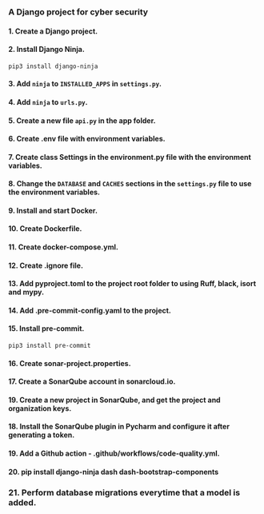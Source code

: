 ### A Django project for cyber security

#### 1. Create a Django project.

#### 2. Install Django Ninja.

```
pip3 install django-ninja
```

#### 3. Add `ninja` to `INSTALLED_APPS` in `settings.py`.

#### 4. Add `ninja` to `urls.py`.

#### 5. Create a new file `api.py` in the app folder.

#### 6. Create .env file with environment variables.

#### 7. Create class Settings in the environment.py file with the environment variables.

#### 8. Change the `DATABASE` and `CACHES` sections in the `settings.py` file to use the environment variables.

#### 9. Install and start Docker.

#### 10. Create Dockerfile.

#### 11. Create docker-compose.yml.

#### 12. Create .ignore file.

#### 13. Add pyproject.toml to the project root folder to using Ruff, black, isort and mypy.

#### 14. Add .pre-commit-config.yaml to the project.

#### 15. Install pre-commit.

```
pip3 install pre-commit
```
#### 16. Create sonar-project.properties.

#### 17. Create a SonarQube account in sonarcloud.io.

#### 19. Create a new project in SonarQube, and get the project and organization keys.

#### 18. Install the SonarQube plugin in Pycharm and configure it after generating a token.

#### 19. Add a Github action - .github/workflows/code-quality.yml.

#### 20. pip install django-ninja dash dash-bootstrap-components

### 21. Perform database migrations everytime that a model is added.

```
